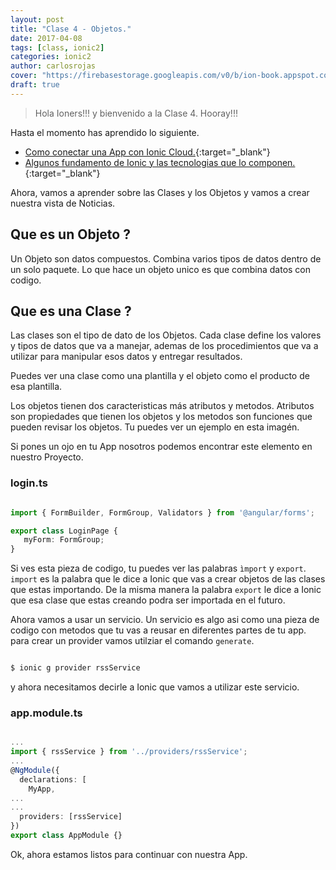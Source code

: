 ```yaml
---
layout: post
title: "Clase 4 - Objetos."
date: 2017-04-08
tags: [class, ionic2]
categories: ionic2
author: carlosrojas
cover: "https://firebasestorage.googleapis.com/v0/b/ion-book.appspot.com/o/posts%2Fclase4%2Fphoto.png?alt=media&token=fa8b622a-ae10-4e33-a34a-238ab162de8a"
draft: true
---
```

> Hola Ioners!!! y bienvenido a la Clase 4. Hooray!!!

<amp-img width="1024" height="512" layout="responsive" src="https://firebasestorage.googleapis.com/v0/b/ion-book.appspot.com/o/posts%2Fclase4%2Fphoto.png?alt=media&token=fa8b622a-ae10-4e33-a34a-238ab162de8a"></amp-img> 

Hasta el momento has aprendido lo siguiente.

* [Como conectar una App con Ionic Cloud.](/blog/ionic2/clase-3-user-auth/){:target="_blank"}
* [Algunos fundamento de Ionic y las tecnologias que lo componen.](/blog/ionic2/clase-2-feed/){:target="_blank"}

Ahora, vamos a aprender sobre las Clases y los Objetos y vamos a crear nuestra vista de Noticias.

## Que es un Objeto ?

Un Objeto son datos compuestos. Combina varios tipos de datos dentro de un solo paquete. Lo que hace un objeto unico es que combina datos con codigo. 

## Que es una Clase ?

Las clases son el tipo de dato de los Objetos. Cada clase define los valores y tipos de datos que va a manejar, ademas de los procedimientos que va a utilizar para manipular esos datos y entregar resultados.

Puedes ver una clase como una plantilla y el objeto como el producto de esa plantilla.

<amp-img width="560" height="245" layout="responsive"  src="https://firebasestorage.googleapis.com/v0/b/startupers-9cbb6.appspot.com/o/Posts%2Fobject.png?alt=media&token=1b29e488-c458-4e8e-bb87-442a1054b60f" alt=""></amp-img> 

Los objetos tienen dos caracteristicas más atributos y metodos. Atributos son propiedades que tienen los objetos y los metodos son funciones que pueden revisar los objetos. Tu puedes ver un ejemplo en esta imagén.

<amp-img width="245" height="245"  layout="responsive" src="https://firebasestorage.googleapis.com/v0/b/startupers-9cbb6.appspot.com/o/Posts%2FCPT-OOP-objects_and_classes_-_attmeth.svg.png?alt=media&token=d9774d2b-d8a8-4ffa-b788-9ced6212340d" alt=""></amp-img>

Si pones un ojo en tu App nosotros podemos encontrar este elemento en nuestro Proyecto.

### login.ts

```ts

import { FormBuilder, FormGroup, Validators } from '@angular/forms';

export class LoginPage {
   myForm: FormGroup;
}

```

Si ves esta pieza de codigo, tu puedes ver las palabras ````ìmport```` y ````export````. ````import```` es la palabra que le dice a Ionic que vas a
crear objetos de las clases que estas importando. De la misma manera la palabra ````export```` le dice a Ionic que esa clase que estas creando  podra ser 
importada en el futuro.

Ahora vamos a usar un servicio. Un servicio es algo asi como una pieza de codigo con metodos que tu vas a reusar en diferentes partes de tu app.
para crear un provider vamos utilziar el comando ````generate````.

```ts

$ ionic g provider rssService

```

y ahora necesitamos decirle a Ionic que vamos a utilizar este servicio.

### app.module.ts

```ts

...
import { rssService } from '../providers/rssService';
...
@NgModule({
  declarations: [
    MyApp,
...
...
  providers: [rssService]
})
export class AppModule {}

```

Ok, ahora estamos listos para continuar con nuestra App.



